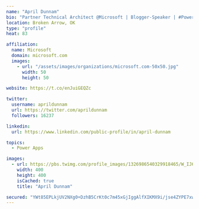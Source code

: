 ```yaml
---
name: "April Dunnam"
bio: "Partner Technical Architect @Microsoft | Blogger-Speaker | #PowerApps, #PowerAutomate, #Office365, #SharePoint | #WIT | #Karaoke Queen"
location: Broken Arrow, OK
type: "profile"
heat: 83

affiliation:
  name: Microsoft
  domain: microsoft.com
  images:
    - url: "/assets/images/organizations/microsoft.com-50x50.jpg"
      width: 50
      height: 50

website: https://t.co/enJuiGEQZc

twitter:
  username: aprildunnam
  url: https://twitter.com/aprildunnam
  followers: 16237

linkedin:
  url: https://www.linkedin.com/public-profile/in/april-dunnam

topics:
  - Power Apps

images:
  - url: https://pbs.twimg.com/profile_images/1326986540329918465/W_IJ6Ih2_400x400.jpg
    width: 400
    height: 400
    isCached: true
    title: "April Dunnam"

secured: "YWt85EPLkjUV2NXg0+DzhB5CrKt0c7m45xGjIggAlfXIKMX9i/jse4ZYPE7xwTPJiALXRFZYShFx2A2AnTsOXLODbX02huU44Xzm/XBUjLg3UIPaxgPhSj30l5peoOI5/2WHU+uWUxW90h73e2vtruzB8/kmyxwMy8Gl59X2/FN/ZHrpJy3PcoIqf7PoxU6ALtJDpeVDjtl7qw/ISejNxLqQDCF/JBjT/Bh2yg/OWHIlisGuDtTg/o/ca7bucP4bpXUkIveU6v/00yF7Cee2k1eRH7vYxHDSFw8lsDzC0bKb5bH3S92UDEOtwnm9NyCNn8Gsax+2DA+goEPE6D4jgN7fqgN3TBvOK1Ry97AWU8acMit3Z7iupbEHDXJVhT/6zMaffqTKlDzbXlrQzDJ90uTHq8eBBxrjTWDrAwEFSgc=;tUCRw0J/OaZa4oTo/+Ty+g=="
---
```


